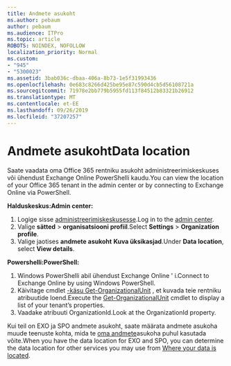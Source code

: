 ```yaml
---
title: Andmete asukoht
ms.author: pebaum
author: pebaum
ms.audience: ITPro
ms.topic: article
ROBOTS: NOINDEX, NOFOLLOW
localization_priority: Normal
ms.custom:
- "945"
- "5300023"
ms.assetid: 3bab036c-dbaa-406a-8b73-1e5f31993436
ms.openlocfilehash: 0e683c8266d425be95e87c590d4cb5d56108721a
ms.sourcegitcommit: 71978e2bb779b5955fd113f84512b83321b26912
ms.translationtype: MT
ms.contentlocale: et-EE
ms.lasthandoff: 09/26/2019
ms.locfileid: "37207257"
---
```

# <a name="data-location"></a><span data-ttu-id="5cbc5-102">Andmete asukoht</span><span class="sxs-lookup"><span data-stu-id="5cbc5-102">Data location</span></span>

<span data-ttu-id="5cbc5-103">Saate vaadata oma Office 365 rentniku asukoht administreerimiskeskuses või ühendust Exchange Online PowerShelli kaudu.</span><span class="sxs-lookup"><span data-stu-id="5cbc5-103">You can view the location of your Office 365 tenant in the admin center or by connecting to Exchange Online via PowerShell.</span></span>


<span data-ttu-id="5cbc5-104">**Halduskeskus:**</span><span class="sxs-lookup"><span data-stu-id="5cbc5-104">**Admin center:**</span></span>
1. <span data-ttu-id="5cbc5-105">Logige sisse [administreerimiskeskusesse](https://admin.microsoft.com/Adminportal/Home).</span><span class="sxs-lookup"><span data-stu-id="5cbc5-105">Log in to the [admin center](https://admin.microsoft.com/Adminportal/Home).</span></span>
2. <span data-ttu-id="5cbc5-106">Valige **sätted** > **organisatsiooni profiil**.</span><span class="sxs-lookup"><span data-stu-id="5cbc5-106">Select **Settings** > **Organization profile**.</span></span>
3. <span data-ttu-id="5cbc5-107">Valige jaotises **andmete asukoht** **Kuva üksikasjad**.</span><span class="sxs-lookup"><span data-stu-id="5cbc5-107">Under **Data location**, select **View details**.</span></span>


<span data-ttu-id="5cbc5-108">**Powershelli:**</span><span class="sxs-lookup"><span data-stu-id="5cbc5-108">**PowerShell:**</span></span>
1. <span data-ttu-id="5cbc5-109">Windows PowerShelli abil ühendust Exchange Online ' i.</span><span class="sxs-lookup"><span data-stu-id="5cbc5-109">Connect to Exchange Online by using Windows PowerShell.</span></span>
2. <span data-ttu-id="5cbc5-110">Käivitage cmdlet [-käsu Get-OrganizationalUnit](https://docs.microsoft.com/en-us/powershell/module/exchange/active-directory/get-organizationalunit) , et kuvada teie rentniku atribuutide loend.</span><span class="sxs-lookup"><span data-stu-id="5cbc5-110">Execute the [Get-OrganizationalUnit](https://docs.microsoft.com/en-us/powershell/module/exchange/active-directory/get-organizationalunit) cmdlet to display a list of your tenant’s properties.</span></span> 
3. <span data-ttu-id="5cbc5-111">Vaadake atribuuti OrganizationId.</span><span class="sxs-lookup"><span data-stu-id="5cbc5-111">Look at the OrganizationId property.</span></span>

<span data-ttu-id="5cbc5-112">Kui teil on EXO ja SPO andmete asukoht, saate määrata andmete asukoha muude teenuste kohta, mida te [oma andmete](https://products.office.com/where-is-your-data-located)asukoha puhul kasutada võite.</span><span class="sxs-lookup"><span data-stu-id="5cbc5-112">When you have the data location for EXO and SPO, you can determine the data location for other services you may use from [Where your data is located](https://products.office.com/where-is-your-data-located).</span></span>